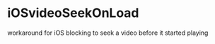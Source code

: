 iOSvideoSeekOnLoad
==================

workaround for iOS blocking to seek a video before it started playing